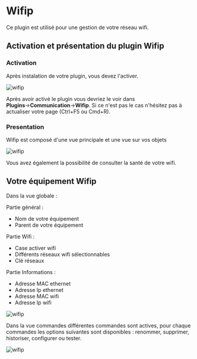 # Wifip
Ce plugin est utilisé pour une gestion de votre réseau wifi.

## Activation et présentation du plugin Wifip
### Activation
Après instalation de votre plugin, vous devez l'activer.

![wifip](/images/activation.png)

Après avoir activé le plugin vous devriez le voir dans  **Plugins**→**Communication**→**Wifip**. Si ce n'est pas le cas n'hésitez pas à actualiser votre page (Ctrl+F5 ou Cmd+R).

### Presentation

Wifip est composé d'une vue principale et une vue sur vos objets

![wifip](/images/bases.png)

Vous avez également la possibilité de consulter la santé de votre wifi.

## Votre équipement Wifip

Dans la vue globale :

Partie général :

* Nom de votre équipement
* Parent de votre équipement

Partie Wifi :

* Case activer wifi
* Différents réseaux wifi sélectionnables
* Clé réseaux

Partie Informations :

* Adresse MAC ethernet
* Adresse Ip ethernet
* Adresse MAC wifi
* Adresse Ip wifi

![wifip](/images/equipement.png)

Dans la vue commandes différentes commandes sont actives, pour chaque commandes les options suivantes sont disponibles : renommer, supprimer, historiser, configurer ou tester.

![wifip](/images/commande.png)